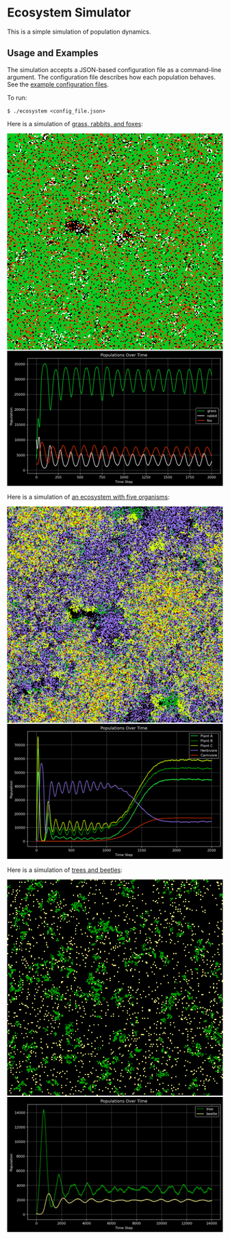 Ecosystem Simulator
===================

This is a simple simulation of population dynamics.


Usage and Examples
------------------

The simulation accepts a JSON-based configuration file as a command-line argument. The configuration file describes how
each population behaves. See the [example configuration files](config/).

To run:

    $ ./ecosystem <config_file.json>

Here is a simulation of [grass, rabbits, and foxes](config/grass_rabbit_fox.json):

![screenshot](results/grass_rabbit_fox_screenshot.png)
![plot](results/grass_rabbit_fox_plot.png)

Here is a simulation of [an ecosystem with five organisms](config/balance.json):

![screenshot](results/balance_screenshot.png)
![plot](results/balance_plot.png)

Here is a simulation of [trees and beetles](config/tree_beetle.json):

![screenshot](results/tree_beetle_screenshot.png)
![plot](results/tree_beetle_plot.png)
